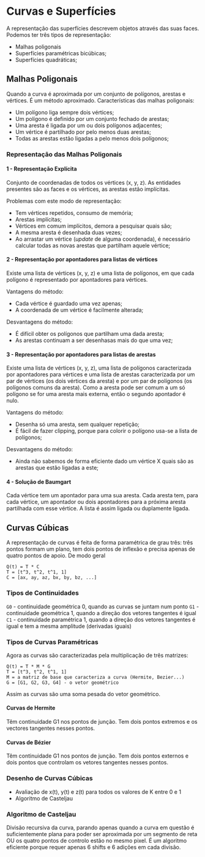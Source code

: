 # Curvas e Superfícies

A representação das superfícies descrevem objetos através das suas faces. Podemos ter três tipos de representação:

- Malhas poligonais
- Superfícies paramétricas bicúbicas;
- Superfícies quadráticas;

## Malhas Poligonais

Quando a curva é aproximada por um conjunto de polígonos, arestas e vértices. É um método aproximado. Características das malhas poligonais:

- Um polígono liga sempre dois vértices;
- Um polígono é definido por um conjunto fechado de arestas;
- Uma aresta é ligada por um ou dois polígonos adjacentes;
- Um vértice é partilhado por pelo menos duas arestas;
- Todas as arestas estão ligadas a pelo menos dois polígonos;

### Representação das Malhas Poligonais

#### 1 - Representação Explícita

Conjunto de coordenadas de todos os vértices (x, y, z). As entidades presentes são as faces e os vértices, as arestas estão implícitas.

Problemas com este modo de representação:
- Tem vértices repetidos, consumo de memória;
- Arestas implícitas;
- Vértices em comum implícitos, demora a pesquisar quais são;
- A mesma aresta é desenhada duas vezes;
- Ao arrastar um vértice (*update* de alguma coordenada), é necessário calcular todas as novas arestas que partilham aquele vértice;

#### 2 - Representação por apontadores para listas de vértices

Existe uma lista de vértices (x, y, z) e uma lista de polígonos, em que cada polígono é representado por apontadores para vértices.

Vantagens do método:
- Cada vértice é guardado uma vez apenas;
- A coordenada de um vértice é facilmente alterada;

Desvantagens do método:
- É difícil obter os polígonos que partilham uma dada aresta;
- As arestas continuam a ser desenhasas mais do que uma vez;

#### 3 - Representação por apontadores para listas de arestas

Existe uma lista de vértices (x, y, z), uma lista de polígonos caracterizada por apontadores para vértices e uma lista de arestas caracterizada por um par de vértices (os dois vértices da aresta) e por um par de polígonos (os polígonos comuns da aresta). Como a aresta pode ser comum a um só polígono se for uma aresta mais externa, então o segundo apontador é nulo.

Vantagens do método:
- Desenha só uma aresta, sem qualquer repetição;
- É fácil de fazer clipping, porque para colorir o polígono usa-se a lista de polígonos;

Desvantagens do método:
- Ainda não sabemos de forma eficiente dado um vértice X quais são as arestas que estão ligadas a este;

#### 4 - Solução de Baumgart

Cada vértice tem um apontador para uma sua aresta. Cada aresta tem, para cada vértice, um apontador ou dois apontadores para a próxima aresta partilhada com esse vértice. A lista é assim ligada ou duplamente ligada.

## Curvas Cúbicas

A representação de curvas é feita de forma paramétrica de grau três: três pontos formam um plano, tem dois pontos de inflexão e precisa apenas de quatro pontos de apoio. De modo geral

```note
Q(t) = T * C
T = [t^3, t^2, t^1, 1]
C = [ax, ay, az, bx, by, bz, ...]
```

### Tipos de Continuidades

`G0` - continuidade geométrica 0, quando as curvas se juntam num ponto
`G1` - continuidade geométrica 1, quando a direção dos vetores tangentes é igual
`C1` - continuidade paramétrica 1, quando a direção dos vetores tangentes é igual e tem a mesma amplitude (derivadas iguais)

### Tipos de Curvas Paramétricas

Agora as curvas são caracterizadas pela multiplicação de três matrizes:

```note
Q(t) = T * M * G
T = [t^3, t^2, t^1, 1]
M = a matriz de base que caracteriza a curva (Hermite, Bezier...)
G = [G1, G2, G3, G4] - o vetor geométrico
```

Assim as curvas são uma soma pesada do vetor geométrico.

#### Curvas de Hermite

Têm continuidade G1 nos pontos de junção. Tem dois pontos extremos e os vectores tangentes nesses pontos. 

#### Curvas de Bézier

Têm continuidade G1 nos pontos de junção. Tem dois pontos externos e dois pontos que controlam os vetores tangentes nesses pontos.

### Desenho de Curvas Cúbicas

- Avaliação de x(t), y(t) e z(t) para todos os valores de K entre 0 e 1
- Algoritmo de Casteljau

### Algoritmo de Casteljau

Divisão recursiva da curva, parando apenas quando a curva em questão é suficientemente plana para poder ser aproximada por um segmento de reta OU os quatro pontos de controlo estão no mesmo pixel. É um algoritmo eficiente porque requer apenas 6 shifts e 6 adições em cada divisão.

